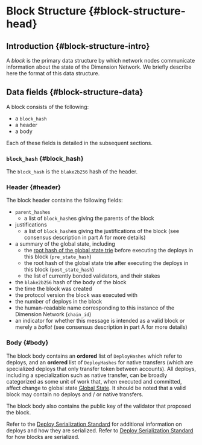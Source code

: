 # Block Structure {#block-structure-head}

## Introduction {#block-structure-intro}

A _block_ is the primary data structure by which network nodes communicate information about the state of the Dimension Network. We briefly describe here the format of this data structure.

## Data fields {#block-structure-data}

A block consists of the following:

-   a `block_hash`
-   a header
-   a body

Each of these fields is detailed in the subsequent sections.

### `block_hash` {#block_hash}

The `block_hash` is the `blake2b256` hash of the header.

### Header {#header}

The block header contains the following fields:

-   `parent_hashes`
    -   a list of `block_hash`es giving the parents of the block
-   justifications
    -   a list of `block_hash`es giving the justifications of the block (see consensus description in part A for more details)
-   a summary of the global state, including
    -   the [root hash of the global state trie](./global-state.md#global-state-trie) before executing the deploys in this block (`pre_state_hash`)
    -   the root hash of the global state trie after executing the deploys in this block (`post_state_hash`)
    -   the list of currently bonded validators, and their stakes
-   the `blake2b256` hash of the body of the block
-   the time the block was created
-   the protocol version the block was executed with
-   the number of deploys in the block
-   the human-readable name corresponding to this instance of the Dimension Network (`chain_id`)
-   an indicator for whether this message is intended as a valid block or merely a _ballot_ (see consensus description in part A for more details)

### Body {#body}

The block body contains an **ordered** list of `DeployHashes` which refer to deploys, and an **ordered** list of `DeployHashes` for native transfers (which are specialized deploys that only transfer token between accounts). All deploys, including a specialization such as native transfer, can be broadly categorized as some unit of work that, when executed and committed, affect change to global state [Global State](./global-state.md#global-state-intro). It should be noted that a valid block may contain no deploys and / or native transfers.

The block body also contains the public key of the validator that proposed the block.

Refer to the [Deploy Serialization Standard](serialization-standard.md) for additional information on deploys and how they are serialized. Refer to [Deploy Serialization Standard](serialization-standard.md) for how blocks are serialized.
